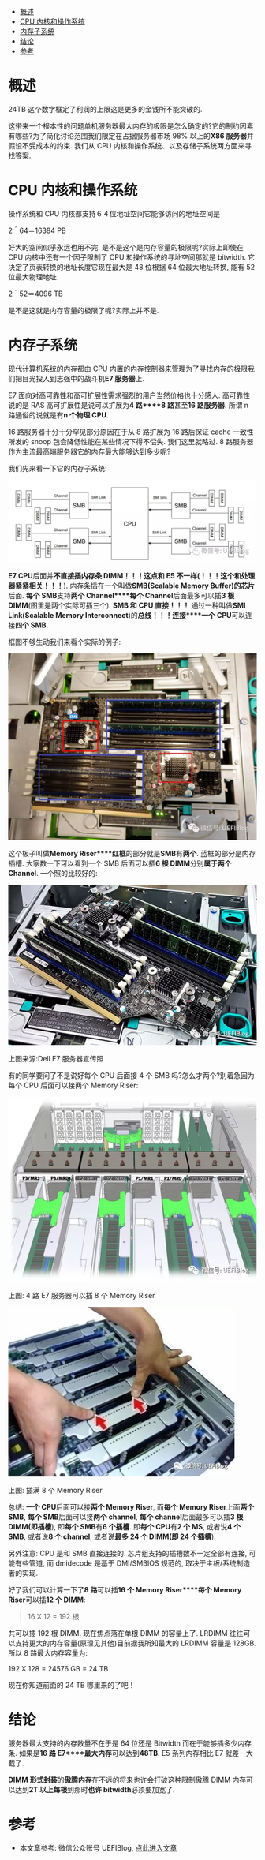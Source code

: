 
<!-- @import "[TOC]" {cmd="toc" depthFrom=1 depthTo=6 orderedList=false} -->

<!-- code_chunk_output -->

- [概述](#概述)
- [CPU 内核和操作系统](#cpu-内核和操作系统)
- [内存子系统](#内存子系统)
- [结论](#结论)
- [参考](#参考)

<!-- /code_chunk_output -->

# 概述

24TB 这个数字框定了利润的上限这是更多的金钱所不能突破的.

这带来一个根本性的问题单机服务器最大内存的极限是怎么确定的?它的制约因素有哪些?为了简化讨论范围我们限定在占据服务器市场 98% 以上的**X86 服务器**并假设不受成本的约束. 我们从 CPU 内核和操作系统、以及存储子系统两方面来寻找答案.

# CPU 内核和操作系统

操作系统和 CPU 内核都支持６４位地址空间它能够访问的地址空间是

2＾64＝16384 PB

好大的空间似乎永远也用不完. 是不是这个是内存容量的极限呢?实际上即使在 CPU 内核中还有一个因子限制了 CPU 和操作系统的寻址空间那就是 bitwidth. 它决定了页表转换的地址长度它现在最大是 48 位根据 64 位最大地址转换, 能有 52 位最大物理地址.

2＾52＝4096 TB

是不是这就是内存容量的极限了呢?实际上并不是.

# 内存子系统

现代计算机系统的内存都由 CPU 内置的内存控制器来管理为了寻找内存的极限我们把目光投入到志强中的战斗机**E7 服务器**上.

E7 面向对高可靠性和高可扩展性需求强烈的用户当然价格也十分感人. 高可靠性说的是 RAS 高可扩展性是说可以扩展为**4 路****8 路**甚至**16 路服务器**. 所谓 n 路通俗的说就是有**n 个物理 CPU**.

16 路服务器十分十分罕见部分原因在于从 8 路扩展为 16 路后保证 cache 一致性所发的 snoop 包会降低性能在某些情况下得不偿失. 我们这里就略过. 8 路服务器作为主流最高端服务器它的内存最大能够达到多少呢?

我们先来看一下它的内存子系统:

![](./images/2019-04-18-22-31-01.png)

**E7 CPU**后面并**不直接插内存条 DIMM！！！**这点**和 E5 不一样(！！！这个和处理器紧紧相关！！！**). 内存条插在一个叫做**SMB(Scalable Memory Buffer)的芯片**后面. **每个 SMB**支持**两个 Channel****每个 Channel**后面最多可以插**3 根 DIMM**(图里是两个实际可插三个). **SMB 和 CPU 直接！！！** 通过一种叫做**SMI Link(Scalable Memory Interconnect**)的**总线！！！连接****一个 CPU**可以连接**四个 SMB**.

框图不够生动我们来看个实际的例子:

![](./images/2019-04-18-22-33-57.png)

这个板子叫做**Memory Riser****红框**的部分就是**SMB**有**两个**. 蓝框的部分是内存插槽. 大家数一下可以看到一个 SMB 后面可以插**6 根 DIMM**分别**属于两个 Channel**. 一个照的比较好的:

![](./images/2019-04-18-22-35-06.png)

上图来源:Dell E7 服务器宣传照

有的同学要问了不是说好每个 CPU 后面接 4 个 SMB 吗?怎么才两个?别着急因为每个 CPU 后面可以接两个 Memory Riser:

![](./images/2019-04-18-22-36-00.png)

上图: 4 路 E7 服务器可以插 8 个 Memory Riser

![](./images/2019-04-18-22-36-30.png)

上图: 插满 8 个 Memory Riser

总结: **一个 CPU**后面可以接**两个 Memory Riser**, 而**每个 Memory Riser**上面**两个 SMB**, **每个 SMB**后面可以接**两个 channel**, **每个 channel**后面最多可以插**3 根 DIMM(即插槽**), 即**每个 SMB**有**6 个插槽**. 即**每个 CPU**有**2 个 MS**, 或者说**4 个 SMB**, 或者说**8 个 channel**, 或者说**最多 24 个 DIMM(即 24 个插槽**).

另外注意: CPU 是和 SMB 直接连接的. 芯片组支持的插槽数不一定全部有连接, 可能有些管道, 而 dmidecode 是基于 DMI/SMBIOS 规范的, 取决于主板/系统制造者的实现.

好了我们可以计算一下了**8 路**可以插**16 个 Memory Riser****每个 Memory Riser**可以插**12 个 DIMM**:

>16 X 12 = 192 根

共可以插 192 根 DIMM. 现在焦点落在单根 DIMM 的容量上了. LRDIMM 往往可以支持更大的内存容量(原理见其他)目前据我所知最大的 LRDIMM 容量是 128GB. 所以 8 路最大内存容量为:

192 X 128 = 24576 GB = 24 TB

现在你知道前面的 24 TB 哪里来的了吧！

# 结论

服务器最大支持的内存数量不在于是 64 位还是 Bitwidth 而在于能够插多少内存条. 如果是**16 路 E7****最大内存**可以达到**48TB**. E5 系列内存相比 E7 就差一大截了.

**DIMM 形式封装**的**傲腾内存**在不远的将来也许会打破这种限制傲腾 DIMM 内存可以达到**2T 以上每根**到那时**也许 bitwidth**必须要加宽了.

# 参考

- 本文章参考: 微信公众账号 UEFIBlog, [点此进入文章](https://mp.weixin.qq.com/s?__biz=MzI2NDYwMDAxOQ==&mid=2247484239&idx=1&sn=7de79a00bcfcb0732b27d946e0c78258&chksm=eaab63f3dddceae5dacdd78547b5ee1a9ea43d217c7aec3a117d51ff5d59155422564251c1cb&mpshare=1&scene=1&srcid=#rd)
